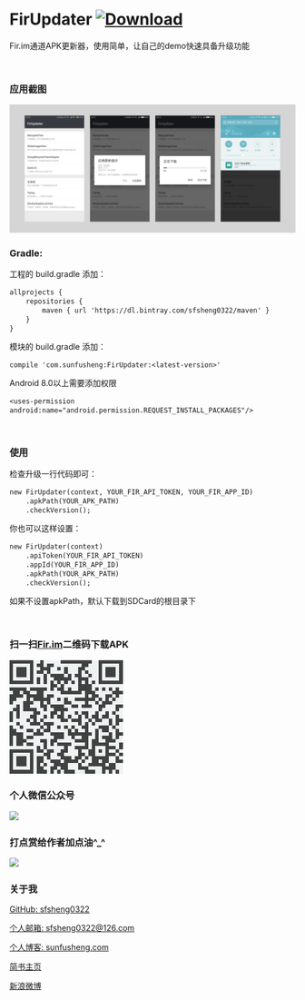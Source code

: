 # FirUpdater [ ![Download](https://api.bintray.com/packages/sfsheng0322/maven/FirUpdater/images/download.svg) ](https://bintray.com/sfsheng0322/maven/FirUpdater/_latestVersion)

Fir.im通道APK更新器，使用简单，让自己的demo快速具备升级功能

<br/>

### 应用截图

<img src="/resources/res.png" >

<br/>

### Gradle:

工程的 build.gradle 添加：

    allprojects {
        repositories {
            maven { url 'https://dl.bintray.com/sfsheng0322/maven' }
        }
    }
    
模块的 build.gradle 添加：

    compile 'com.sunfusheng:FirUpdater:<latest-version>'
    
Android 8.0以上需要添加权限

    <uses-permission android:name="android.permission.REQUEST_INSTALL_PACKAGES"/>

<br/>

### 使用

检查升级一行代码即可：

    new FirUpdater(context, YOUR_FIR_API_TOKEN, YOUR_FIR_APP_ID)
        .apkPath(YOUR_APK_PATH)
        .checkVersion();
    
你也可以这样设置：

    new FirUpdater(context)
        .apiToken(YOUR_FIR_API_TOKEN)
        .appId(YOUR_FIR_APP_ID)
        .apkPath(YOUR_APK_PATH)
        .checkVersion();

如果不设置apkPath，默认下载到SDCard的根目录下  

<br/>

### 扫一扫[Fir.im](https://fir.im/FirUpdater)二维码下载APK

<img src="/resources/fir.im.png">

<br/>

### 个人微信公众号

<img src="http://ourvm0t8d.bkt.clouddn.com/wx_gongzhonghao.png">

<br/>

### 打点赏给作者加点油^_^

<img src="http://ourvm0t8d.bkt.clouddn.com/wx_shoukuanma.png" >

<br/>

### 关于我

[GitHub: sfsheng0322](https://github.com/sfsheng0322)  

[个人邮箱: sfsheng0322@126.com](https://mail.126.com/)
  
[个人博客: sunfusheng.com](http://sunfusheng.com/)
  
[简书主页](http://www.jianshu.com/users/88509e7e2ed1/latest_articles)
  
[新浪微博](http://weibo.com/u/3852192525) 